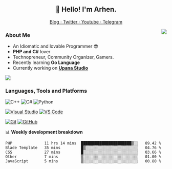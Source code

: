 <h2 align="center">👋 Hello! I'm Arhen.</h2>

<p align="center">
  <a href="https://arhen.dev/">
    Blog ·
  </a>
  <a href="https://twitter.com/amQnese">
  Twitter ·
  </a>
  <a href="https://www.youtube.com/channel/UCh_0qSR3zz789BY1T6bWa4w">
  Youtube ·
  </a>
  <a href="https://t.me/rhslamet">
  Telegram
  </a>
</p>
<img align="right" src="https://github-readme-stats.vercel.app/api?username=arhen&show_icons=true&hide_border=true"/>

### About Me

- An Idiomatic and lovable Programmer :sunglasses:
- **PHP and C#** lover
- Technopreneur, Community Organizer, Gamers.
- Recently learning **Go Language**
- Currently working on [**Upana Studio**](https://upanastudio.com/)

![](https://komarev.com/ghpvc/?username=arhen&color=blueviolet)

### Languages, Tools and Platforms
![C++](https://img.shields.io/badge/-C/C%2B%2B-%2300599C?style=flat&logo=C%2B%2B&logoColor=ffffff) ![C#](https://img.shields.io/badge/-C%23-%23239120?style=flat&logo=C-Sharp) ![Python](https://img.shields.io/badge/-Python-black?style=flat&logo=python&logoColor=3776AB)

[![Visual Studio](https://img.shields.io/badge/-Visual_Studio-%235C2D91?style=flat&logo=visual-studio)](https://visualstudio.microsoft.com/vs/) [![VS Code](https://img.shields.io/badge/-VS_Code-%23007ACC?style=flat&logo=visual-studio-code)](https://code.visualstudio.com/)

[![Git](https://img.shields.io/badge/-Git-black?style=flat&logo=git)](https://git-scm.com/) [![GitHub](https://img.shields.io/badge/-GitHub-%23181717?style=flat&logo=github)](https://github.com/arhen)

📊 **Weekly development breakdown**
<!--START_SECTION:waka-->
```text
PHP              11 hrs 14 mins  ██████████████████████▒░░   89.42 % 
Blade Template   35 mins         █▒░░░░░░░░░░░░░░░░░░░░░░░   04.76 % 
CSS              27 mins         █░░░░░░░░░░░░░░░░░░░░░░░░   03.66 % 
Other            7 mins          ▒░░░░░░░░░░░░░░░░░░░░░░░░   01.00 % 
JavaScript       5 mins          ▒░░░░░░░░░░░░░░░░░░░░░░░░   00.80 % 
```
<!--END_SECTION:waka-->

<!--
ref:
https://github.com/xiaoluoboding/xiaoluoboding
https://github.com/hritik5102/hritik5102

-->
